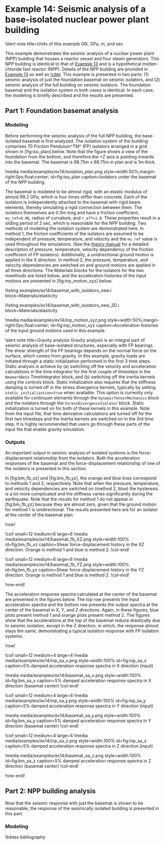 # Example 14: Seismic analysis of a base-isolated nuclear power plant building

!alert note title=Units of this example
GN, GPa, m, and sec

This example demonstrates the seismic analysis of a nuclear power plant (NPP) building that houses a reactor vessel and four steam generators. This NPP building is identical to that of [Example 13](LINK) and is a hypothetical molten-chloride fast reactor (NPP). Details of the NPP building are provided in [Example 13](LINK) as well as [!citet](inl-ext-20-59608). This example is presented in two parts: (1) seismic analysis of just the foundation basemat on seismic isolators, and (2) seismic analysis of the full building on seismic isolators. The foundation basemat and the isolation system in both cases is identical. In each case, the modeling is briefly described and the results are presented.

## Part 1: Foundation basemat analysis

### Modeling

Before performing the seismic analysis of the full NPP building, the base-isolated basemat is first analyzed. The isolation system of the building comprises 70 Friction Pendulum^TM^ (FP) isolators arranged in a grid shown in [fig:iso_plan] below. Note that the figure shows a view of the foundation from the bottom, and therefore the +Z axis is pointing inwards into the basemat. The basemat is 98.75m x 68.75m in plan and is 1m thick.

!media media/examples/ex14/isolation_plan.png
       style=width:50%;margin-right:0px;float:center;
       id=fig:iso_plan
       caption=Isolators under the basemat of the NPP building

The basemat is modeled to be almost rigid, with an elastic modulus of almost 99.2 GPa, which is four times stiffer than concrete. Each of the isolators is independently attached to the basemat with rigid beam elements, thereby simulating a rigid connection between them. The isolators themselves are 0.3m long and have a friction coefficient, `mu_ref=0.06`, radius of curvature, and `r_eff=1.0`. These properties result in a sliding period of 2 sec, which is reasonable for the NPP building. Two methods of modeling the isolation system are demonstrated here. In method 1, the friction coefficients of the isolators are assumed to be independent of pressure, temperature, and velocity and the `mu_ref` value is used throughout the simulations. (See the [theory manual](manuals/theory/index.md) for a detailed description of pressure, temperature, velocity dependency of the friction coefficient of FP isolators). Additionally, a unidirectional ground motion is applied in the X direction. In method 2, the pressure, temperature, and velocity dependencies are switched on and ground motions are applied in all three directions. The Materials blocks for the isolators for the two mwethods are listed below, and the acceleration histories of the input motions are presented in [fig:inp_motion_xyz] below.

!listing examples/ex14/basemat_with_isolators_new.i block=Materials/elasticity

!listing examples/ex14/basemat_with_isolators_new_3D.i block=Materials/elasticity

!media media/examples/ex14/inp_motion_xyz.png
       style=width:50%;margin-right:0px;float:center;
       id=fig:inp_motion_xyz
       caption=Acceleration histories of the input ground motions used in this example.

!alert note title=Gravity analysis
Gravity analysis is an integral part of seismic analysis of base-isolated structures, especially with FP bearings. The shear strength of the FP bearings depends on the normal force on the surface, which comes from gravity. In this example, gravity loads are initiated through a static initialization performed in the first 3 time steps. Static analysis is achieve by (a) switching off the velocity and acceleration calculations in the time integrator for the first couple of timesteps in the `NewmarkBeta` TimeIntegrator block, and (b) switching off the inertia kernels using the controls block. Static initialization also requires that the stiffness damping is turned off in the stress divergence kernels, typically by setting `static_initialization=true` when available. This option is currently only available for continuum elements through the `DynamicTensorMechanics` block and the isolators through the `StressDivergenceIsolator` block. Static initialization is turned on for both of these kernels in this example. Note from the input file, that time derivative calculations are turned off for the first two timesteps and the inertia kernels are switched on in the 3rd time step. It is highly recommended that users go through these parts of the input file that enable gravity simulation.

### Outputs

An important output in seismic analysis of isolated systems is the force-displacement relationship from the isolators. Both the acceleration responses of the basemat and the force-displacement relationship of one of the isolators is presented in this section.

In [fig:bm_fb_xz] and [fig:bm_fb_yz], the orange and blue lines correspond to methods 1 and 2, respectively. Note that when the pressure, temperature, and velocity dependencies are switched on (method 2, blue) the hysteresis is a lot more complicated and the stiffness varies significantly during the earthquake. Note that the results for method 1 do not appear in [fig:bm_fb_yz] because they are almost zero, given that the ground motion for method 1 is unidirectional. The results presented here are for an isolator at the center of the basemat plan.

!row!

!col! small=12 medium=6 large=6
!media media/examples/ex14/basemat_fb_XZ.png
       style=width:100% id=fig:bm_fb_xz
       caption=Shear force-displacement history in the XZ direction. Orange is method 1 and blue is method 2.
!col-end!

!col! small=12 medium=6 large=6
!media media/examples/ex14/basemat_fb_YZ.png
      style=width:100% id=fig:bm_fb_yz
      caption=Shear force-displacement history in the YZ direction. Orange is method 1 and blue is method 2.
!col-end!

!row-end!

The acceleration response spectra calculated at the center of the basemat are presented in the figures below. The top row presents the input acceleration spectra and the bottom row presents the output spectra at the center of the basemat in X, Y, and Z directions. Again, in these figures, blue plots present method 1 and orange plots present method 2. The figures show that the accelerations at the top of the basemat reduce drastically due to seismic isolation, except in the Z direction, in which, the response almost stays the same, demonstrating a typical isolation response with FP isolation systems.

!row!

!col! small=12 medium=4 large=4
!media media/examples/ex14/inp_sa_x.png
       style=width:100% id=fig:inp_sa_x
       caption=5% damped acceleration response spectra in X direction (input)

!media media/examples/ex14/basemat_sa_x.png
       style=width:100% id=fig:bm_sa_x
       caption=5% damped acceleration response spectra in X direction (basemat center)
!col-end!

!col! small=12 medium=4 large=4
!media media/examples/ex14/inp_sa_y.png
       style=width:100% id=fig:inp_sa_y
       caption=5% damped acceleration response spectra in Y direction (input)

!media media/examples/ex14/basemat_sa_y.png
       style=width:100% id=fig:bm_sa_y
       caption=5% damped acceleration response spectra in Y direction (basemat center)
!col-end!

!col! small=12 medium=4 large=4
!media media/examples/ex14/inp_sa_z.png
       style=width:100% id=fig:inp_sa_z
       caption=5% damped acceleration response spectra in Z direction (input)

!media media/examples/ex14/basemat_sa_z.png
       style=width:100% id=fig:bm_sa_z
       caption=5% damped acceleration response spectra in Z direction (basemat center)
!col-end!

!row-end!


## Part 2: NPP building analysis

Now that the seismic response with just the basemat is shown to be reasonable, the response of the seismically isolated building is presented in this part.

### Modeling



!bibtex bibliography
